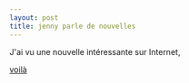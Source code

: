 ```yaml
---
layout: post
title: jenny parle de nouvelles
---
```


J'ai vu une nouvelle intéressante sur Internet,

[voilà](http://french.peopledaily.com.cn/Culture/5160925.html)
